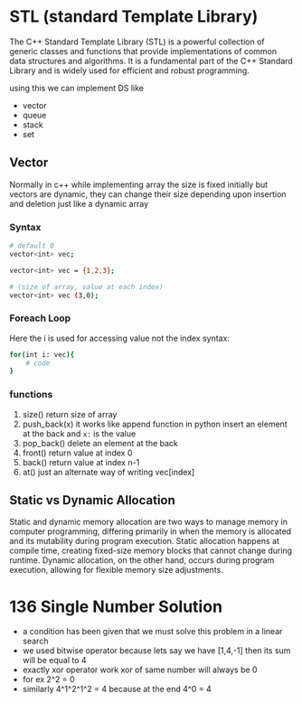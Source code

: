# STL (standard Template Library)
The C++ Standard Template Library (STL) is a powerful collection of generic classes and functions that provide implementations of common data structures and algorithms. It is a fundamental part of the C++ Standard Library and is widely used for efficient and robust programming.

using this we can implement DS like
- vector
- queue
- stack
- set

## Vector
Normally in c++ while implementing array the size is fixed initially but vectors are dynamic, they can change their size depending upon insertion and deletion just like a dynamic array

### Syntax
```sh
# default 0
vector<int> vec;
```
```sh
vector<int> vec = {1,2,3};
```
```sh
# (size of array, value at each index)
vector<int> vec (3,0);
```

### Foreach Loop
Here the i is used for accessing value not the index
syntax:
```sh
for(int i: vec){
    # code
}
```

### functions
1. size()
   return size of array
2. push_back(x)
   it works like append function in python insert an element at the back and `x:` is the value
3. pop_back()
   delete an element at the back
4. front()
   return value at index 0
5. back()
   return value at index n-1
6. at()
   just an alternate way of writing vec[index]

## Static vs Dynamic Allocation
Static and dynamic memory allocation are two ways to manage memory in computer programming, differing primarily in when the memory is allocated and its mutability during program execution. Static allocation happens at compile time, creating fixed-size memory blocks that cannot change during runtime. Dynamic allocation, on the other hand, occurs during program execution, allowing for flexible memory size adjustments. 

# 136 Single Number Solution
- a condition has been given that we must solve this problem in a linear search
- we used bitwise operator because lets say we have [1,4,-1] then its sum will be equal to 4
- exactly xor operator work xor of same number will always be 0
- for ex 2^2 = 0
- similarly 4^1^2^1^2 = 4 because at the end 4^0 = 4
